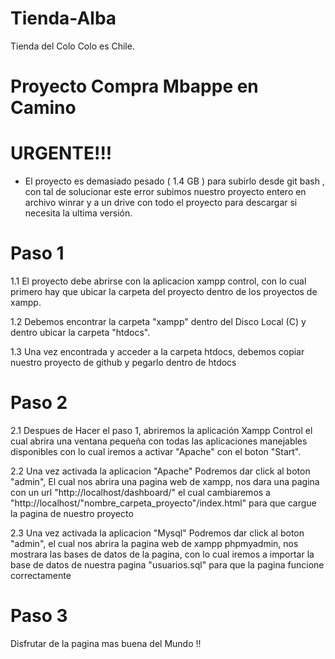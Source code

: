 # Tienda-Alba

Tienda del Colo Colo es Chile.


# Proyecto Compra Mbappe en Camino




# URGENTE!!!

* El proyecto es demasiado pesado ( 1.4 GB ) para subirlo desde git bash , con tal de solucionar este error subimos nuestro proyecto entero en archivo winrar y a un drive con todo el proyecto para descargar si necesita la ultima versión.



# Paso 1

1.1 El proyecto debe abrirse con la aplicacion xampp control, con lo cual primero hay que ubicar la carpeta del proyecto dentro de los proyectos de xampp.

1.2 Debemos encontrar la carpeta "xampp" dentro del Disco Local (C) y dentro ubicar la carpeta "htdocs".

1.3 Una vez encontrada y acceder a la carpeta htdocs, debemos copiar nuestro proyecto de github y pegarlo dentro de htdocs

# Paso 2
2.1 Despues de Hacer el paso 1, abriremos la aplicación Xampp Control el cual abrira una ventana pequeña con todas las aplicaciones manejables disponibles con lo cual iremos a activar "Apache" con el boton "Start".

2.2 Una vez activada la aplicacion "Apache" Podremos dar click al boton "admin", El cual nos abrira una pagina web de xampp, nos dara una pagina con un url "http://localhost/dashboard/" el cual cambiaremos a "http://localhost/"nombre_carpeta_proyecto"/index.html" para que cargue la pagina de nuestro proyecto

2.3 Una vez activada la aplicacion "Mysql" Podremos dar click al boton "admin", el cual nos abrira la pagina web de xampp phpmyadmin, nos mostrara las bases de datos de la pagina, con lo cual iremos a importar la base de datos de nuestra pagina "usuarios.sql" para que la pagina funcione correctamente

# Paso 3

Disfrutar de la pagina mas buena del Mundo !!
